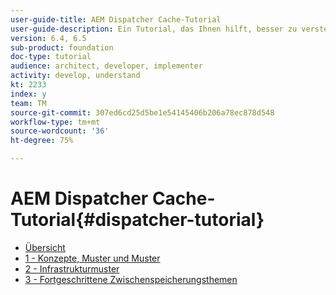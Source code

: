 ```yaml
---
user-guide-title: AEM Dispatcher Cache-Tutorial
user-guide-description: Ein Tutorial, das Ihnen hilft, besser zu verstehen, wie der Dispatcher funktioniert, und wie Sie damit arbeiten können.
version: 6.4, 6.5
sub-product: foundation
doc-type: tutorial
audience: architect, developer, implementer
activity: develop, understand
kt: 2233
index: y
team: TM
source-git-commit: 307ed6cd25d5be1e54145406b206a78ec878d548
workflow-type: tm+mt
source-wordcount: '36'
ht-degree: 75%

---
```



# AEM Dispatcher Cache-Tutorial{#dispatcher-tutorial}

+ [Übersicht](overview.md)
+ [1 - Konzepte, Muster und Muster](chapter-1.md)
+ [2 - Infrastrukturmuster](chapter-2.md)
+ [3 - Fortgeschrittene Zwischenspeicherungsthemen](chapter-3.md)
